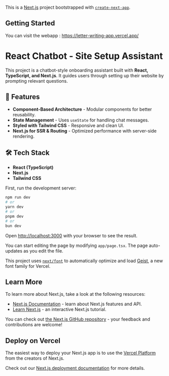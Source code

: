 This is a [Next.js](https://nextjs.org) project bootstrapped with [`create-next-app`](https://nextjs.org/docs/app/api-reference/cli/create-next-app).

## Getting Started


You can visit the webapp   : https://letter-writing-app.vercel.app/

# React Chatbot - Site Setup Assistant  

This project is a chatbot-style onboarding assistant built with **React, TypeScript, and Next.js**. It guides users through setting up their website by prompting relevant questions.  

## 🚀 Features  
- **Component-Based Architecture** - Modular components for better reusability.  
- **State Management** - Uses `useState` for handling chat messages.  
- **Styled with Tailwind CSS** - Responsive and clean UI.  
- **Next.js for SSR & Routing** - Optimized performance with server-side rendering.  

## 🛠 Tech Stack  
- **React (TypeScript)**
- **Next.js**
- **Tailwind CSS**

First, run the development server:

```bash
npm run dev
# or
yarn dev
# or
pnpm dev
# or
bun dev
```

Open [http://localhost:3000](http://localhost:3000) with your browser to see the result.

You can start editing the page by modifying `app/page.tsx`. The page auto-updates as you edit the file.

This project uses [`next/font`](https://nextjs.org/docs/app/building-your-application/optimizing/fonts) to automatically optimize and load [Geist](https://vercel.com/font), a new font family for Vercel.

## Learn More

To learn more about Next.js, take a look at the following resources:

- [Next.js Documentation](https://nextjs.org/docs) - learn about Next.js features and API.
- [Learn Next.js](https://nextjs.org/learn) - an interactive Next.js tutorial.

You can check out [the Next.js GitHub repository](https://github.com/vercel/next.js) - your feedback and contributions are welcome!

## Deploy on Vercel

The easiest way to deploy your Next.js app is to use the [Vercel Platform](https://vercel.com/new?utm_medium=default-template&filter=next.js&utm_source=create-next-app&utm_campaign=create-next-app-readme) from the creators of Next.js.

Check out our [Next.js deployment documentation](https://nextjs.org/docs/app/building-your-application/deploying) for more details.



